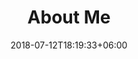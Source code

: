 ---
title: "About Me"
date: 2018-07-12T18:19:33+06:00
bg_image: images/background/page-title.jpg
description : "This is meta description"
---